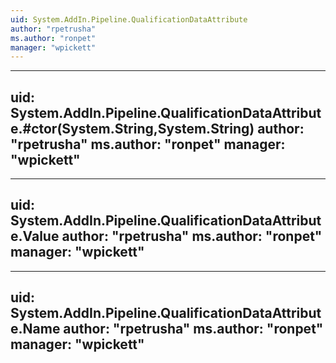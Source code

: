 ```yaml
---
uid: System.AddIn.Pipeline.QualificationDataAttribute
author: "rpetrusha"
ms.author: "ronpet"
manager: "wpickett"
---
```


---
uid: System.AddIn.Pipeline.QualificationDataAttribute.#ctor(System.String,System.String)
author: "rpetrusha"
ms.author: "ronpet"
manager: "wpickett"
---

---
uid: System.AddIn.Pipeline.QualificationDataAttribute.Value
author: "rpetrusha"
ms.author: "ronpet"
manager: "wpickett"
---

---
uid: System.AddIn.Pipeline.QualificationDataAttribute.Name
author: "rpetrusha"
ms.author: "ronpet"
manager: "wpickett"
---
